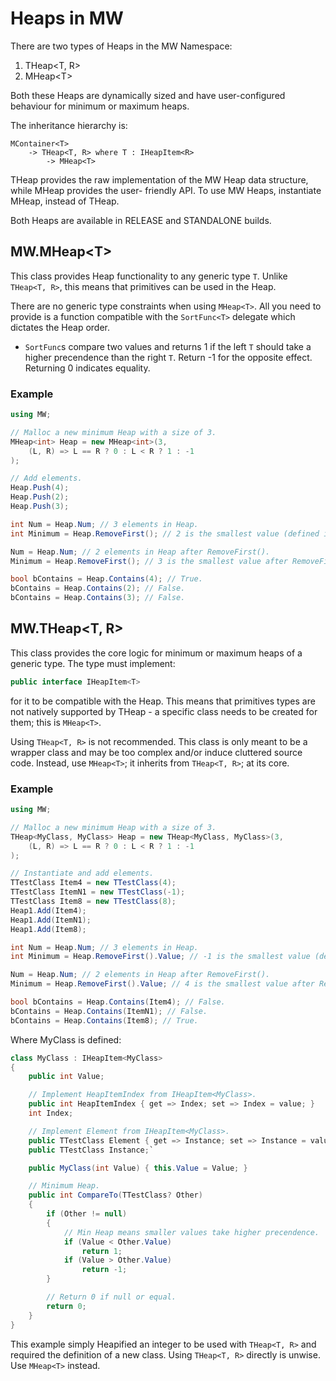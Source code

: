 ﻿# Heaps in MW

There are two types of Heaps in the MW Namespace:
1. THeap&lt;T, R&gt;
1. MHeap&lt;T&gt;

Both these Heaps are dynamically sized and have user-configured behaviour for minimum or maximum heaps.

The inheritance hierarchy is:
```
MContainer<T>
	-> THeap<T, R> where T : IHeapItem<R>
		-> MHeap<T>
```

THeap provides the raw implementation of the MW Heap data structure, while MHeap provides the user-
friendly API. To use MW Heaps, instantiate MHeap, instead of THeap.

Both Heaps are available in RELEASE and STANDALONE builds.

## MW.MHeap&lt;T&gt;

This class provides Heap functionality to any generic type `T`. Unlike `THeap<T, R>`, this means
that primitives can be used in the Heap.

There are no generic type constraints when using `MHeap<T>`. All you need to provide is a
function compatible with the `SortFunc<T>` delegate which dictates the Heap order.
* `SortFunc`s compare two values and returns 1 if the left `T` should take a higher precendence
than the right `T`. Return -1 for the opposite effect. Returning 0 indicates equality.

### Example
```cs
using MW;

// Malloc a new minimum Heap with a size of 3.
MHeap<int> Heap = new MHeap<int>(3,
	(L, R) => L == R ? 0 : L < R ? 1 : -1
);

// Add elements.
Heap.Push(4);
Heap.Push(2);
Heap.Push(3);

int Num = Heap.Num; // 3 elements in Heap.
int Minimum = Heap.RemoveFirst(); // 2 is the smallest value (defined in SortFunc<int>).

Num = Heap.Num; // 2 elements in Heap after RemoveFirst().
Minimum = Heap.RemoveFirst(); // 3 is the smallest value after RemoveFirst().

bool bContains = Heap.Contains(4); // True.
bContains = Heap.Contains(2); // False.
bContains = Heap.Contains(3); // False.

```

## MW.THeap&lt;T, R&gt;

This class provides the core logic for minimum or maximum heaps of a generic type. The type must implement:
```cs
public interface IHeapItem<T>
```
for it to be compatible with the Heap. This means that primitives types are not natively supported
by THeap - a specific class needs to be created for them; this is `MHeap<T>`.

Using `THeap<T, R>` is not recommended. This class is only meant to be a wrapper class and may
be too complex and/or induce cluttered source code. Instead, use `MHeap<T>`; it inherits from
`THeap<T, R>`; at its core.

### Example
```cs
using MW;

// Malloc a new minimum Heap with a size of 3.
THeap<MyClass, MyClass> Heap = new THeap<MyClass, MyClass>(3,
	(L, R) => L == R ? 0 : L < R ? 1 : -1
);

// Instantiate and add elements.
TTestClass Item4 = new TTestClass(4);
TTestClass ItemN1 = new TTestClass(-1);
TTestClass Item8 = new TTestClass(8);
Heap1.Add(Item4);
Heap1.Add(ItemN1);
Heap1.Add(Item8);

int Num = Heap.Num; // 3 elements in Heap.
int Minimum = Heap.RemoveFirst().Value; // -1 is the smallest value (defined by SortFunc<int> or MyClass.CompareTo()).

Num = Heap.Num; // 2 elements in Heap after RemoveFirst().
Minimum = Heap.RemoveFirst().Value; // 4 is the smallest value after RemoveFirst().

bool bContains = Heap.Contains(Item4); // False.
bContains = Heap.Contains(ItemN1); // False.
bContains = Heap.Contains(Item8); // True.

```

Where MyClass is defined:
```cs
class MyClass : IHeapItem<MyClass>
{
	public int Value;

	// Implement HeapItemIndex from IHeapItem<MyClass>.
	public int HeapItemIndex { get => Index; set => Index = value; }
	int Index;

	// Implement Element from IHeapItem<MyClass>.
	public TTestClass Element { get => Instance; set => Instance = value; }
	public TTestClass Instance;`

	public MyClass(int Value) { this.Value = Value; }

	// Minimum Heap.
	public int CompareTo(TTestClass? Other)
	{
		if (Other != null)
		{
			// Min Heap means smaller values take higher precendence.
			if (Value < Other.Value)
				return 1;
			if (Value > Other.Value)
				return -1;
		}

		// Return 0 if null or equal.
		return 0;
	}
}
```

This example simply Heapified an integer to be used with `THeap<T, R>` and required the definition
of a new class. Using `THeap<T, R>` directly is unwise. Use `MHeap<T>` instead.
